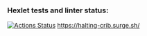 ### Hexlet tests and linter status:

[![Actions Status](https://github.com/walentina97/layout-designer-project-lvl2/workflows/hexlet-check/badge.svg)](https://github.com/walentina97/layout-designer-project-lvl2/actions) https://halting-crib.surge.sh/
